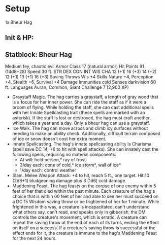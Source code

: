 # Setup
1x Bheur Hag

## Init & HP: 



## Statblock: Bheur Hag
Medium fey, chaotic evil
Armor Class 17 (natural armor)
Hit Points 91 (14d8+28)
Speed 30 ft.
STR		DEX		CON		INT		WIS		CHA
13 (+1)	16 (+3)	14 (+2)	12 (+1)	13 (+1)	16 (+3)
Saving Throws Wis +4
Skills Nature +4, Perception +4, Stealth +6, Survival +4
Damage Immunities cold
Senses darkvision 60 ft.
Languages Auran, Common, Giant
Challenge 7 (2,900 XP)
 - Graystaff Magic. The hag carries a graystaff, a length of gray wood that is a focus for her inner power. She can ride the staff as if it were a broom of flying. While holding the staff, she can cast additional spells with her Innate Spellcasting trait (these spells are marked with an asterisk). If the staff is lost or destroyed, the hag must craft another, which takes a year and a day. Only a bheur hag can use a graystaff.
 - Ice Walk. The hag can move across and climb icy surfaces without needing to make an ability check. Additionally, difficult terrain composed of ice or snow doesn't cost her extra moment.
 - Innate Spellcasting. The hag's innate spellcasting ability is Charisma (spell save DC 14, +6 to hit with spell attacks). She can innately cast the following spells, requiring no material components:
   - At will: hold person,* ray of frost
   - 3/day each: cone of cold,* ice storm*, wall of ice*
   - 1/day each: control weather
 - Slam. Melee Weapon Attack: +4 to hit, reach 5 ft., one target. Hit:10 (2d8+1) bludgeoning damage plus 3 (1d6) cold damage.
 - Maddening Feast. The hag feasts on the corpse of one enemy within 5 feet of her that died within the past minute. Each creature of the hag's choice that is within 60 feet of her and able to see her must succeed on a DC 15 Wisdom saving throw or be frightened of her for 1 minute. While frightened in this way, a creature is incapacitated, can't understand what others say, can't read, and speaks only in gibberish; the DM controls the creature's movement, which is erratic. A creature can repeat the saving throw at the end of each of its turns, ending the effect on itself on a success. If a creature's saving throw is successful or the effect ends for it, the creature is immune to the hag's Maddening Feast for the next 24 hours.